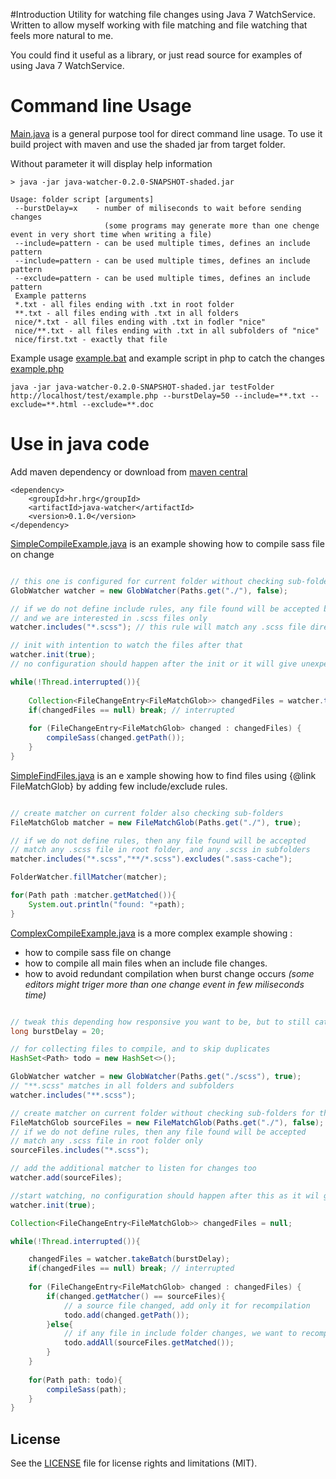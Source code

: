#Introduction
Utility for watching file changes using Java 7 WatchService. Written to allow myself working with
file matching and file watching that feels more natural to me.

You could find it useful as a library, or just read source for examples of using Java 7 WatchService. 

# Command line Usage

[Main.java](src/main/java/hr/hrg/javawatcher/Main.java) is a general purpose tool for direct command line usage.
To use it build project with maven and use the shaded jar from target folder.

Without parameter it will display help information 

```
> java -jar java-watcher-0.2.0-SNAPSHOT-shaded.jar 

Usage: folder script [arguments]
 --burstDelay=x    - number of miliseconds to wait before sending changes 
                     (some programs may generate more than one chenge event in very short time when writing a file) 
 --include=pattern - can be used multiple times, defines an include pattern
 --include=pattern - can be used multiple times, defines an include pattern
 --exclude=pattern - can be used multiple times, defines an include pattern
 Example patterns
 *.txt - all files ending with .txt in root folder
 **.txt - all files ending with .txt in all folders
 nice/*.txt - all files ending with .txt in fodler "nice"
 nice/**.txt - all files ending with .txt in all subfolders of "nice"
 nice/first.txt - exactly that file
```
Example usage [example.bat](example/example.bat) and example script in php to catch the changes [example.php](example/example.php)

```
java -jar java-watcher-0.2.0-SNAPSHOT-shaded.jar testFolder http://localhost/test/example.php --burstDelay=50 --include=**.txt --exclude=**.html --exclude=**.doc
```

# Use in java code

Add maven dependency or download from [maven central](http://repo1.maven.org/maven2/hr/hrg/java-watcher/)

```
<dependency>
	<groupId>hr.hrg</groupId>
	<artifactId>java-watcher</artifactId>
	<version>0.1.0</version>
</dependency>
```

[SimpleCompileExample.java](src/test/java/hr/hrg/javawatcher/SimpleCompileExample.java)
is an example showing how to compile sass file on change 


```java

// this one is configured for current folder without checking sub-folders (second param is false)
GlobWatcher watcher = new GlobWatcher(Paths.get("./"), false);

// if we do not define include rules, any file found will be accepted by the internal matcher
// and we are interested in .scss files only
watcher.includes("*.scss"); // this rule will match any .scss file directly in root folder

// init with intention to watch the files after that 
watcher.init(true);
// no configuration should happen after the init or it will give unexpected results

while(!Thread.interrupted()){
	
	Collection<FileChangeEntry<FileMatchGlob>> changedFiles = watcher.takeOrNull();
	if(changedFiles == null) break; // interrupted
	
	for (FileChangeEntry<FileMatchGlob> changed : changedFiles) {
		compileSass(changed.getPath());
	}
}

```

[SimpleFindFiles.java](src/test/java/hr/hrg/javawatcher/SimpleFindFiles.java)
is an e xample showing how to find files using {@link FileMatchGlob} by adding few include/exclude rules.

```java

// create matcher on current folder also checking sub-folders
FileMatchGlob matcher = new FileMatchGlob(Paths.get("./"), true);

// if we do not define rules, then any file found will be accepted
// match any .scss file in root folder, and any .scss in subfolders
matcher.includes("*.scss","**/*.scss").excludes(".sass-cache");

FolderWatcher.fillMatcher(matcher);

for(Path path :matcher.getMatched()){
	System.out.println("found: "+path);
}

```

[ComplexCompileExample.java](src/test/java/hr/hrg/javawatcher/ComplexCompileExample.java)
is a more complex example showing :

 - how to compile sass file on change
 - how to compile all main files when an include file changes.
 - how to avoid redundant compilation when burst change occurs 
 _(some editors might triger more than one change event in few miliseconds time)_


```java

// tweak this depending how responsive you want to be, but to still catch some duplicate changes
long burstDelay = 20;

// for collecting files to compile, and to skip duplicates
HashSet<Path> todo = new HashSet<>();

GlobWatcher watcher = new GlobWatcher(Paths.get("./scss"), true);
// "**.scss" matches in all folders and subfolders
watcher.includes("**.scss");

// create matcher on current folder without checking sub-folders for the source scss
FileMatchGlob sourceFiles = new FileMatchGlob(Paths.get("./"), false);
// if we do not define rules, then any file found will be accepted
// match any .scss file in root folder only
sourceFiles.includes("*.scss");

// add the additional matcher to listen for changes too
watcher.add(sourceFiles);

//start watching, no configuration should happen after this as it wil give unexpected results
watcher.init(true);

Collection<FileChangeEntry<FileMatchGlob>> changedFiles = null;

while(!Thread.interrupted()){

	changedFiles = watcher.takeBatch(burstDelay);
	if(changedFiles == null) break; // interrupted
	
	for (FileChangeEntry<FileMatchGlob> changed : changedFiles) {	
		if(changed.getMatcher() == sourceFiles){
			// a source file changed, add only it for recompilation
			todo.add(changed.getPath());						
		}else{
			// if any file in include folder changes, we want to recompile all source scss files
			todo.addAll(sourceFiles.getMatched());						
		}
	}
	
	for(Path path: todo){
		compileSass(path);
	}
}

```

## License

See the [LICENSE](LICENSE.md) file for license rights and limitations (MIT).
